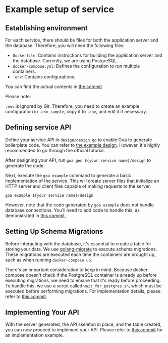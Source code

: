 # Example setup of service
## Establishing environment
For each service, there should be files for both the application server and the database. Therefore, you will need the following files:
* `Dockerfile`: Contains instructions for building the application server and the database. Currently, we are using PostgreSQL.
* `docker-compose.yml`: Defines the configuration to run multiple containers.
* `.env`: Contains configurations.

You can find the actual contents in [the commit](https://github.com/ryuju0911/example-setup-of-service/commit/40e15fd021a42db0a856d68096e5f0b6f6f1a0c)

Please note:

`.env` is ignored by Git. Therefore, you need to create an example configuration in `.env.sample`, copy it to `.env`, and edit it if necessary.

## Defining service API
Define your service API in `design/design.go` to enable Goa to generate boilerplate code.
You can refer to [the example design](https://github.com/ryuju0911/example-setup-of-service/commit/ea03059b5e9f7da2768ecc29110b780ac1e9fcb8).
However, it's highly recommended to go through the official tutorial.

After designing your API, run `goa gen ${your service name}/design` to generate the code.

Next, execute the `goa example` command to generate a basic implementation of the service.
This will create server files that initialize an HTTP server and client files capable of making requests to the server.

`goa example ${your service name}/design`

However, note that the code generated by `goa example` does not handle database connections.
You'll need to add code to handle this, as demonstrated in [this commit](https://github.com/ryuju0911/example-setup-of-service/commit/d5764fe6f6e938704529e20989f7f03cec704cfb).

## Setting Up Schema Migrations
Before interacting with the database, it's essential to create a table for storing your data. We use [golang-migrate](https://github.com/golang-migrate/migrate) to execute schema migrations.
These migrations are executed each time the containers are brought up, such as when running `docker-compose up`.

There's an important consideration to keep in mind. Because docker-compose doesn't check if the PostgreSQL container is already up before executing migrations,
we need to ensure that it's ready before proceeding. To handle this, we use a script called `wait_for_postgres.sh`, which must be executed before performing migrations.
For implementation details, please refer to [this commit](https://github.com/ryuju0911/example-setup-of-service/commit/fbb9689f77486f396b6af350bedb2fbb3a978a16).

## Implementing Your API
With the server generated, the API skeleton in place, and the table created, you can now proceed to implement your API.
Please refer to [this commit](https://github.com/ryuju0911/example-setup-of-service/commit/dff6b68c027c0b9e48c65eda99d736e56a02976b) for an implementation example.

